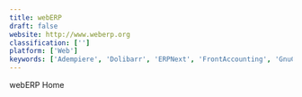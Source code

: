 ```yaml
---
title: webERP
draft: false 
website: http://www.weberp.org
classification: ['']
platform: ['Web']
keywords: ['Adempiere', 'Dolibarr', 'ERPNext', 'FrontAccounting', 'GnuCash', 'LedgerSMB', 'Manager.io', 'Microsoft Dynamics', 'Odoo', 'OrangeHRM', 'Project Open', 'QuickBooks', 'Sage 50cloud', 'Stoq', 'SuiteCRM', 'Tally', 'iDempiere', 'inoERP', 'xTuple PostBooks']
---
```

webERP Home